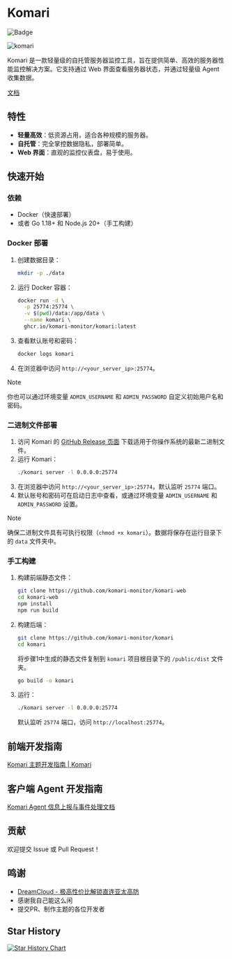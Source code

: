 
# Komari 
![Badge](https://hitscounter.dev/api/hit?url=https%3A%2F%2Fgithub.com%2Fkomari-monitor%2Fkomari&label=&icon=github&color=%23a370f7&message=&style=flat&tz=UTC)

![komari](https://socialify.git.ci/komari-monitor/komari/image?description=1&font=Inter&forks=1&issues=1&language=1&logo=https%3A%2F%2Fraw.githubusercontent.com%2Fkomari-monitor%2Fkomari-web%2Fd54ce1288df41ead08aa19f8700186e68028a889%2Fpublic%2Ffavicon.png&name=1&owner=1&pattern=Plus&pulls=1&stargazers=1&theme=Auto)

Komari 是一款轻量级的自托管服务器监控工具，旨在提供简单、高效的服务器性能监控解决方案。它支持通过 Web 界面查看服务器状态，并通过轻量级 Agent 收集数据。

[文档](https://komari-monitor.github.io/komari-document/)

## 特性
- **轻量高效**：低资源占用，适合各种规模的服务器。
- **自托管**：完全掌控数据隐私，部署简单。
- **Web 界面**：直观的监控仪表盘，易于使用。

## 快速开始

### 依赖
- Docker（快速部署）
- 或者 Go 1.18+ 和 Node.js 20+（手工构建）

### Docker 部署
1. 创建数据目录：
   ```bash
   mkdir -p ./data
   ```
2. 运行 Docker 容器：
   ```bash
   docker run -d \
     -p 25774:25774 \
     -v $(pwd)/data:/app/data \
     --name komari \
     ghcr.io/komari-monitor/komari:latest
   ```
3. 查看默认账号和密码：
   ```bash
   docker logs komari
   ```
4. 在浏览器中访问 `http://<your_server_ip>:25774`。

> [!NOTE]
> 你也可以通过环境变量 `ADMIN_USERNAME` 和 `ADMIN_PASSWORD` 自定义初始用户名和密码。

### 二进制文件部署
1. 访问 Komari 的 [GitHub Release 页面](https://github.com/komari-monitor/komari/releases) 下载适用于你操作系统的最新二进制文件。
2. 运行 Komari：
   ```bash
   ./komari server -l 0.0.0.0:25774
   ```
3. 在浏览器中访问 `http://<your_server_ip>:25774`，默认监听 `25774` 端口。
4. 默认账号和密码可在启动日志中查看，或通过环境变量 `ADMIN_USERNAME` 和 `ADMIN_PASSWORD` 设置。

> [!NOTE]
> 确保二进制文件具有可执行权限（`chmod +x komari`）。数据将保存在运行目录下的 `data` 文件夹中。


### 手工构建
1. 构建前端静态文件：
   ```bash
   git clone https://github.com/komari-monitor/komari-web
   cd komari-web
   npm install
   npm run build
   ```
2. 构建后端：
   ```bash
   git clone https://github.com/komari-monitor/komari
   cd komari
   ```
   将步骤1中生成的静态文件复制到 `komari` 项目根目录下的 `/public/dist` 文件夹。
   ```bash 
   go build -o komari
   ```
4. 运行：
   ```bash
   ./komari server -l 0.0.0.0:25774
   ```
   默认监听 `25774` 端口，访问 `http://localhost:25774`。

## 前端开发指南
[Komari 主题开发指南 | Komari](https://komari-monitor.github.io/komari-document/dev/theme.html)

## 客户端 Agent 开发指南
[Komari Agent 信息上报与事件处理文档](https://komari-monitor.github.io/komari-document/dev/agent.html)

## 贡献
欢迎提交 Issue 或 Pull Request！

## 鸣谢
 - [DreamCloud - 极高性价比解锁直连亚太高防](https://as211392.com/)
 - 感谢我自己能这么闲
 - 提交PR、制作主题的各位开发者

## Star History

[![Star History Chart](https://api.star-history.com/svg?repos=komari-monitor/komari&type=Date)](https://www.star-history.com/#komari-monitor/komari&Date)
